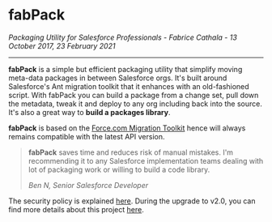 # fabPack

*Packaging Utility for Salesforce Professionals - Fabrice Cathala - 13 October 2017, 23 February 2021*

---

**fabPack** is a simple but efficient packaging utility that simplify moving meta-data packages in between Salesforce orgs. It's built around Salesforce's Ant migration toolkit that it enhances with an old-fashioned script. With fabPack you can build a package from a change set, pull down the metadata, tweak it and deploy to any org including back into the source. It's also a great way to **build a packages library**.

**fabPack** is based on the [Force.com Migration Toolkit](https://developer.salesforce.com/docs/atlas.en-us.daas.meta/daas/meta_development.htm) hence will always remains compatible with the latest API version.

>**fabPack** saves time and reduces risk of manual mistakes. I'm recommending it to any Salesforce implementation teams dealing with lot of packaging work or willing to build a code library.  
>
> *Ben N, Senior Salesforce Developer*

The security policy is explained [here](https://github.com/fcathala/fabPack_PC/blob/master/SECURITY.md).
During the upgrade to v2.0, you can find more details about this project [here](https://github.com/fcathala/fabPack_Mac/wiki).

